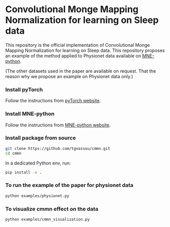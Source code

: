 # Convolutional Monge Mapping Normalization for learning on Sleep data

This repository is the official implementation of Convolutional Monge Mapping Normalization for learning on Sleep data. This repository proposes an example of the method applied to Physionet data available on [MNE-python](https://mne.tools/stable/index.html). 

(The other datasets used in the paper are available on request. That the reason why we propose an example on Physionet data only.)

### Install pyTorch

Follow the instructions from [pyTorch website](https://pytorch.org/).

### Install MNE-python

Follow the instructions from [MNE-python website](https://mne.tools/stable/install/index.html).

### Install package from source

```bash
git clone https://github.com/tgnassou/cmmn.git
cd cmmn
```

In a dedicated Python env, run:

```bash
pip install -e .
```

### To run the example of the paper for physionet data

```bash
python examples/physionet.py
```

### To visualize cmmn effect on the data
    
```bash
python examples/cmmn_visualization.py
```
